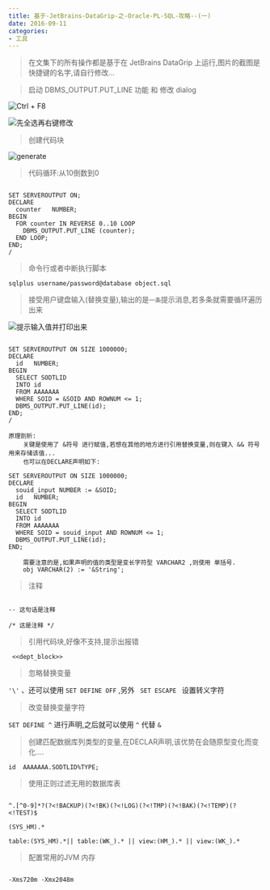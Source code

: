 ```yaml
---
title: 基于-JetBrains-DataGrip-之-Oracle-PL-SQL-攻略--(一)
date: 2016-09-11
categories: 
- 工具
---
```


> 在文集下的所有操作都是基于在 JetBrains DataGrip 上运行,图片的截图是快捷键的名字,请自行修改...

> 启动 DBMS_OUTPUT.PUT_LINE 功能 和 修改 dialog

![Ctrl + F8](http://upload-images.jianshu.io/upload_images/80378-001e159520fcd6e5.png?imageMogr2/auto-orient/strip%7CimageView2/2/w/1240)


![先全选再右键修改](http://upload-images.jianshu.io/upload_images/80378-6855b70317c2b400.png?imageMogr2/auto-orient/strip%7CimageView2/2/w/1240)

> 创建代码块

![generate](http://upload-images.jianshu.io/upload_images/80378-320686800e728cf3.png?imageMogr2/auto-orient/strip%7CimageView2/2/w/1240)

> 代码循环:从10倒数到0

```

SET SERVEROUTPUT ON;
DECLARE
  counter   NUMBER;
BEGIN
  FOR counter IN REVERSE 0..10 LOOP
    DBMS_OUTPUT.PUT_LINE (counter);
  END LOOP;
END;
/

```

> 命令行或者中断执行脚本

`` sqlplus username/password@database object.sql ``

> 接受用户键盘输入(替换变量),输出的是`` 一条 ``提示消息,若多条就需要循环遍历出来


![提示输入值并打印出来](http://upload-images.jianshu.io/upload_images/80378-b458c37f5028666c.png?imageMogr2/auto-orient/strip%7CimageView2/2/w/1240)


```

SET SERVEROUTPUT ON SIZE 1000000;
DECLARE
  id   NUMBER;
BEGIN
  SELECT SODTLID
  INTO id
  FROM AAAAAAA
  WHERE SOID = &SOID AND ROWNUM <= 1;
  DBMS_OUTPUT.PUT_LINE(id);
END;
/

原理剖析:
    关键是使用了 &符号 进行赋值,若想在其他的地方进行引用替换变量,则在键入 && 符号用来存储该值...
    也可以在DECLARE声明如下:

SET SERVEROUTPUT ON SIZE 1000000;
DECLARE
  souid_input NUMBER := &SOID;
  id   NUMBER;
BEGIN
  SELECT SODTLID
  INTO id
  FROM AAAAAAA
  WHERE SOID = souid_input AND ROWNUM <= 1;
  DBMS_OUTPUT.PUT_LINE(id);
END; 

    需要注意的是,如果声明的值的类型是变长字符型 VARCHAR2 ,则使用 单括号.
    obj VARCHAR(2) := '&String';

```

> 注释

```

-- 这句话是注释

/* 这是注释 */

```

> 引用代码块,好像不支持,提示出报错

``  <<dept_block>> ``  

> 忽略替换变量 

`` '\' `` 、还可以使用 `` SET DEFINE OFF `` ,另外 ``  SET ESCAPE  `` 设置转义字符

> 改变替换变量字符

`` SET DEFINE ^ `` 进行声明,之后就可以使用 `` ^ `` 代替 `` & ``

> 创建匹配数据库列类型的变量,在DECLAR声明,该优势在会随原型变化而变化....

`` id  AAAAAAA.SODTLID%TYPE; ``

> 使用正则过滤无用的数据库表

```

^.[^0-9]*?(?<!BACKUP)(?<!BK)(?<!LOG)(?<!TMP)(?<!BAK)(?<!TEMP)(?<!TEST)$

(SYS_HM).*

table:(SYS_HM).*|| table:(WK_).* || view:(HM_).* || view:(WK_).*

```

> 配置常用的JVM 内存 

```

-Xms720m -Xmx2048m

```
